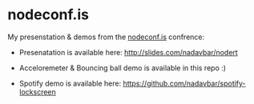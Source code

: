 nodeconf.is
===========

My presenstation & demos from the <a href="http://www.nodeconf.co.il" target="_blank">nodeconf.is</a> confrence:

 - Presenatation is available here: <a href="http://slides.com/nadavbar/nodert" target="_blank">http://slides.com/nadavbar/nodert</a>

 - Acceloremeter & Bouncing ball demo is available in this repo :)

 - Spotify demo is available here: <a href="https://github.com/nadavbar/spotify-lockscreen">https://github.com/nadavbar/spotify-lockscreen</a>
